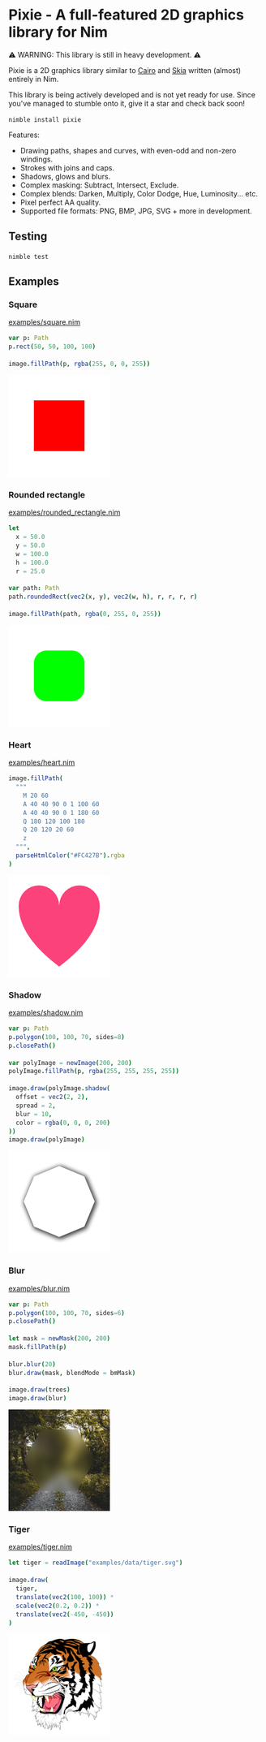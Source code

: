 # Pixie - A full-featured 2D graphics library for Nim

⚠️ WARNING: This library is still in heavy development. ⚠️

Pixie is a 2D graphics library similar to [Cairo](https://www.cairographics.org/) and [Skia](https://skia.org) written (almost) entirely in Nim.

This library is being actively developed and is not yet ready for use. Since you've managed to stumble onto it, give it a star and check back soon!

`nimble install pixie`

Features:
* Drawing paths, shapes and curves, with even-odd and non-zero windings.
* Strokes with joins and caps.
* Shadows, glows and blurs.
* Complex masking: Subtract, Intersect, Exclude.
* Complex blends: Darken, Multiply, Color Dodge, Hue, Luminosity... etc.
* Pixel perfect AA quality.
* Supported file formats: PNG, BMP, JPG, SVG + more in development.

## Testing

`nimble test`

## Examples

### Square
[examples/square.nim](examples/square.nim)
```nim
var p: Path
p.rect(50, 50, 100, 100)

image.fillPath(p, rgba(255, 0, 0, 255))
```
![example output](examples/square.png)

### Rounded rectangle
[examples/rounded_rectangle.nim](examples/rounded_rectangle.nim)
```nim
let
  x = 50.0
  y = 50.0
  w = 100.0
  h = 100.0
  r = 25.0

var path: Path
path.roundedRect(vec2(x, y), vec2(w, h), r, r, r, r)

image.fillPath(path, rgba(0, 255, 0, 255))
```
![example output](examples/rounded_rectangle.png)

### Heart
[examples/heart.nim](examples/heart.nim)
```nim
image.fillPath(
  """
    M 20 60
    A 40 40 90 0 1 100 60
    A 40 40 90 0 1 180 60
    Q 180 120 100 180
    Q 20 120 20 60
    z
  """,
  parseHtmlColor("#FC427B").rgba
)
```
![example output](examples/heart.png)

### Shadow
[examples/shadow.nim](examples/shadow.nim)
```nim
var p: Path
p.polygon(100, 100, 70, sides=8)
p.closePath()

var polyImage = newImage(200, 200)
polyImage.fillPath(p, rgba(255, 255, 255, 255))

image.draw(polyImage.shadow(
  offset = vec2(2, 2),
  spread = 2,
  blur = 10,
  color = rgba(0, 0, 0, 200)
))
image.draw(polyImage)
```
![example output](examples/shadow.png)

### Blur
[examples/blur.nim](examples/blur.nim)
```nim
var p: Path
p.polygon(100, 100, 70, sides=6)
p.closePath()

let mask = newMask(200, 200)
mask.fillPath(p)

blur.blur(20)
blur.draw(mask, blendMode = bmMask)

image.draw(trees)
image.draw(blur)
```
![example output](examples/blur.png)

### Tiger
[examples/tiger.nim](examples/tiger.nim)
```nim
let tiger = readImage("examples/data/tiger.svg")

image.draw(
  tiger,
  translate(vec2(100, 100)) *
  scale(vec2(0.2, 0.2)) *
  translate(vec2(-450, -450))
)
```
![example output](examples/tiger.png)
